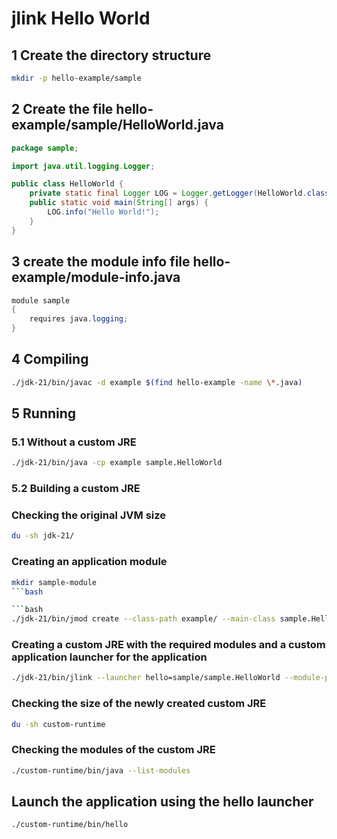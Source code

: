 # jlink Hello World

## 1 Create the directory structure

```bash
mkdir -p hello-example/sample
```

## 2 Create the file hello-example/sample/HelloWorld.java

```java
package sample;

import java.util.logging.Logger;

public class HelloWorld {
    private static final Logger LOG = Logger.getLogger(HelloWorld.class.getName());
    public static void main(String[] args) {
        LOG.info("Hello World!");
    }
}
```

## 3 create the module info file hello-example/module-info.java

```java
module sample
{
    requires java.logging;
}
```

## 4 Compiling

```bash
./jdk-21/bin/javac -d example $(find hello-example -name \*.java)
```

## 5 Running

### 5.1 Without a custom JRE
```bash
./jdk-21/bin/java -cp example sample.HelloWorld
```

### 5.2 Building a custom JRE

### Checking the original JVM size
```bash
du -sh jdk-21/
```

### Creating an application module
```bash
mkdir sample-module
```bash

```bash
./jdk-21/bin/jmod create --class-path example/ --main-class sample.HelloWorld --module-version 1.0.0 -p example sample-module/hello.jmod
```

### Creating a custom JRE with the required modules and a custom application launcher for the application
```bash
./jdk-21/bin/jlink --launcher hello=sample/sample.HelloWorld --module-path sample-module --add-modules sample --output custom-runtime
```

### Checking the size of the newly created custom JRE
```bash
du -sh custom-runtime
```

### Checking the modules of the custom JRE
```bash
./custom-runtime/bin/java --list-modules
```

## Launch the application using the hello launcher
```bash
./custom-runtime/bin/hello
```



